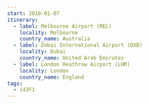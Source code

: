 ```yaml
---
start: 2010-01-07
itinerary:
  - label: Melbourne Airport (MEL)
    locality: Melbourne
    country_name: Australia
  - label: Dubai International Airport (DXB)
    locality: Dubai
    country_name: United Arab Emirates
  - label: London Heathrow Airport (LHR)
    locality: London
    country_name: England
tags:
  - i43F1
---
```


